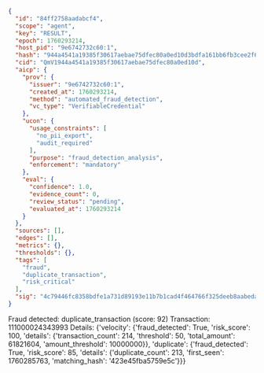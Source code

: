 ```json
{
  "id": "84ff2758aadabcf4",
  "scope": "agent",
  "key": "RESULT",
  "epoch": 1760293214,
  "host_pid": "9e6742732c60:1",
  "hash": "944a4541a19385f30617aebae75dfec80a0ed10d3bdfa161bb6fb3cee2f61f7d",
  "cid": "QmV1944a4541a19385f30617aebae75dfec80a0ed10d",
  "aicp": {
    "prov": {
      "issuer": "9e6742732c60:1",
      "created_at": 1760293214,
      "method": "automated_fraud_detection",
      "vc_type": "VerifiableCredential"
    },
    "ucon": {
      "usage_constraints": [
        "no_pii_export",
        "audit_required"
      ],
      "purpose": "fraud_detection_analysis",
      "enforcement": "mandatory"
    },
    "eval": {
      "confidence": 1.0,
      "evidence_count": 0,
      "review_status": "pending",
      "evaluated_at": 1760293214
    }
  },
  "sources": [],
  "edges": [],
  "metrics": {},
  "thresholds": {},
  "tags": [
    "fraud",
    "duplicate_transaction",
    "risk_critical"
  ],
  "sig": "4c79446fc8358bdfe1a731d89193e11b7b1cad4f464766f325deeb8aabedaf65"
}
```

Fraud detected: duplicate_transaction (score: 92)
Transaction: 111000024343993
Details: {'velocity': {'fraud_detected': True, 'risk_score': 100, 'details': {'transaction_count': 214, 'threshold': 50, 'total_amount': 61821604, 'amount_threshold': 10000000}}, 'duplicate': {'fraud_detected': True, 'risk_score': 85, 'details': {'duplicate_count': 213, 'first_seen': 1760285763, 'matching_hash': '423e45fba5759e5c'}}}